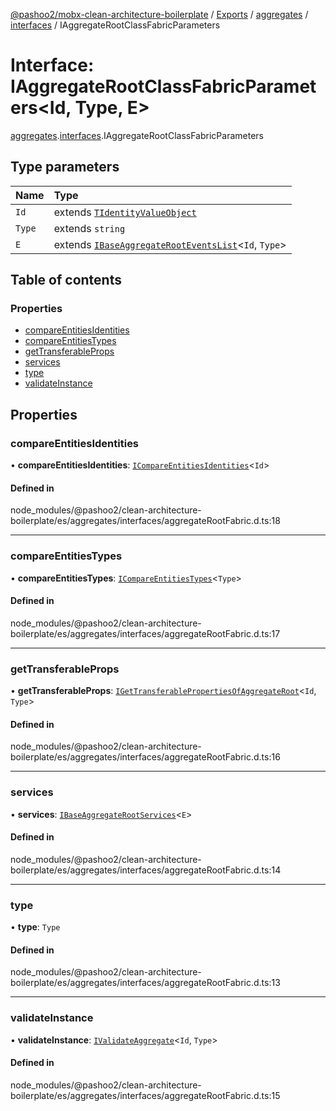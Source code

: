 [@pashoo2/mobx-clean-architecture-boilerplate](../README.md) / [Exports](../modules.md) / [aggregates](../modules/aggregates.md) / [interfaces](../modules/aggregates.interfaces.md) / IAggregateRootClassFabricParameters

# Interface: IAggregateRootClassFabricParameters<Id, Type, E\>

[aggregates](../modules/aggregates.md).[interfaces](../modules/aggregates.interfaces.md).IAggregateRootClassFabricParameters

## Type parameters

| Name | Type |
| :------ | :------ |
| `Id` | extends [`TIdentityValueObject`](../modules/valueobject.interfaces.md#tidentityvalueobject) |
| `Type` | extends `string` |
| `E` | extends [`IBaseAggregateRootEventsList`](aggregates.interfaces.ibaseaggregaterooteventslist.md)<`Id`, `Type`\> |

## Table of contents

### Properties

- [compareEntitiesIdentities](aggregates.interfaces.iaggregaterootclassfabricparameters.md#compareentitiesidentities)
- [compareEntitiesTypes](aggregates.interfaces.iaggregaterootclassfabricparameters.md#compareentitiestypes)
- [getTransferableProps](aggregates.interfaces.iaggregaterootclassfabricparameters.md#gettransferableprops)
- [services](aggregates.interfaces.iaggregaterootclassfabricparameters.md#services)
- [type](aggregates.interfaces.iaggregaterootclassfabricparameters.md#type)
- [validateInstance](aggregates.interfaces.iaggregaterootclassfabricparameters.md#validateinstance)

## Properties

### compareEntitiesIdentities

• **compareEntitiesIdentities**: [`ICompareEntitiesIdentities`](entities.utilities.interfaces.icompareentitiesidentities.md)<`Id`\>

#### Defined in

node_modules/@pashoo2/clean-architecture-boilerplate/es/aggregates/interfaces/aggregateRootFabric.d.ts:18

___

### compareEntitiesTypes

• **compareEntitiesTypes**: [`ICompareEntitiesTypes`](entities.utilities.interfaces.icompareentitiestypes.md)<`Type`\>

#### Defined in

node_modules/@pashoo2/clean-architecture-boilerplate/es/aggregates/interfaces/aggregateRootFabric.d.ts:17

___

### getTransferableProps

• **getTransferableProps**: [`IGetTransferablePropertiesOfAggregateRoot`](aggregates.interfaces.igettransferablepropertiesofaggregateroot.md)<`Id`, `Type`\>

#### Defined in

node_modules/@pashoo2/clean-architecture-boilerplate/es/aggregates/interfaces/aggregateRootFabric.d.ts:16

___

### services

• **services**: [`IBaseAggregateRootServices`](aggregates.interfaces.ibaseaggregaterootservices.md)<`E`\>

#### Defined in

node_modules/@pashoo2/clean-architecture-boilerplate/es/aggregates/interfaces/aggregateRootFabric.d.ts:14

___

### type

• **type**: `Type`

#### Defined in

node_modules/@pashoo2/clean-architecture-boilerplate/es/aggregates/interfaces/aggregateRootFabric.d.ts:13

___

### validateInstance

• **validateInstance**: [`IValidateAggregate`](aggregates.interfaces.ivalidateaggregate.md)<`Id`, `Type`\>

#### Defined in

node_modules/@pashoo2/clean-architecture-boilerplate/es/aggregates/interfaces/aggregateRootFabric.d.ts:15
